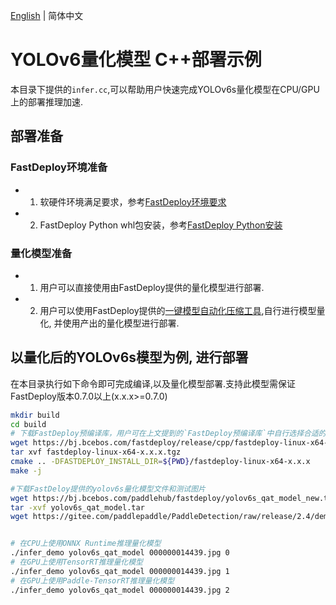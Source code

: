 [English](README.md) | 简体中文
# YOLOv6量化模型 C++部署示例

本目录下提供的`infer.cc`,可以帮助用户快速完成YOLOv6s量化模型在CPU/GPU上的部署推理加速.

## 部署准备
### FastDeploy环境准备
- 1. 软硬件环境满足要求，参考[FastDeploy环境要求](../../../../../../docs/cn/build_and_install/download_prebuilt_libraries.md)  
- 2. FastDeploy Python whl包安装，参考[FastDeploy Python安装](../../../../../../docs/cn/build_and_install/download_prebuilt_libraries.md)

### 量化模型准备
- 1. 用户可以直接使用由FastDeploy提供的量化模型进行部署.
- 2. 用户可以使用FastDeploy提供的[一键模型自动化压缩工具](../../../../../../tools/common_tools/auto_compression/),自行进行模型量化, 并使用产出的量化模型进行部署.

## 以量化后的YOLOv6s模型为例, 进行部署
在本目录执行如下命令即可完成编译,以及量化模型部署.支持此模型需保证FastDeploy版本0.7.0以上(x.x.x>=0.7.0)
```bash
mkdir build
cd build
# 下载FastDeploy预编译库，用户可在上文提到的`FastDeploy预编译库`中自行选择合适的版本使用
wget https://bj.bcebos.com/fastdeploy/release/cpp/fastdeploy-linux-x64-x.x.x.tgz
tar xvf fastdeploy-linux-x64-x.x.x.tgz
cmake .. -DFASTDEPLOY_INSTALL_DIR=${PWD}/fastdeploy-linux-x64-x.x.x
make -j

#下载FastDeloy提供的yolov6s量化模型文件和测试图片
wget https://bj.bcebos.com/paddlehub/fastdeploy/yolov6s_qat_model_new.tar
tar -xvf yolov6s_qat_model.tar
wget https://gitee.com/paddlepaddle/PaddleDetection/raw/release/2.4/demo/000000014439.jpg


# 在CPU上使用ONNX Runtime推理量化模型
./infer_demo yolov6s_qat_model 000000014439.jpg 0
# 在GPU上使用TensorRT推理量化模型
./infer_demo yolov6s_qat_model 000000014439.jpg 1
# 在GPU上使用Paddle-TensorRT推理量化模型
./infer_demo yolov6s_qat_model 000000014439.jpg 2
```
